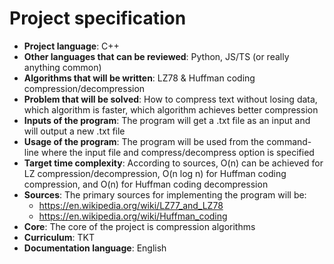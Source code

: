 # Project specification

- **Project language**: C++
- **Other languages that can be reviewed**: Python, JS/TS (or really anything common)
- **Algorithms that will be written**: LZ78 & Huffman coding compression/decompression
- **Problem that will be solved**: How to compress text without losing data, which algorithm is faster, which algorithm achieves better compression
- **Inputs of the program**: The program will get a .txt file as an input and will output a new .txt file
- **Usage of the program**: The program will be used from the command-line where the input file and compress/decompress option is specified
- **Target time complexity**: According to sources, O(n) can be achieved for LZ compression/decompression, O(n log n) for Huffman coding compression, and O(n) for Huffman coding decompression
- **Sources**: The primary sources for implementing the program will be:
    - https://en.wikipedia.org/wiki/LZ77_and_LZ78
    - https://en.wikipedia.org/wiki/Huffman_coding
- **Core**: The core of the project is compression algorithms
- **Curriculum**: TKT
- **Documentation language**: English